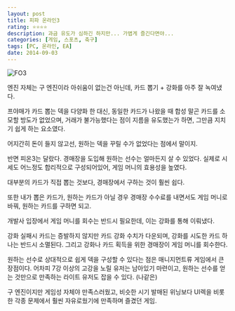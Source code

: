 ```yaml
---
layout: post
title: 피파 온라인3
rating: ⭐️⭐️⭐️⭐️
description: 과금 유도가 심하긴 하지만... 가볍게 즐긴다면야...
categories: [게임, 스포츠, 축구]
tags: [PC, 온라인, EA]
date: 2014-09-03
---
```


![FO3](../../review/img/2014/fifa_online_3.jpg)

엔진 자체는 구 엔진이라 아쉬움이 없는건 아닌데, 카드 뽑기 + 강화를 아주 잘 녹여냈다.

프야매가 카드 뽑는 덱을 다양화 한 대신, 동일한 카드가 나왔을 때 합성 말곤 카드를 소모할 방도가 없었으며, 거래가 불가능했다는 점이 지름을 유도했는가 하면, 그만큼 지치기 쉽게 하는 요소였다.

어지간히 돈이 들지 않고선, 원하는 덱을 꾸릴 수가 없었다는 점에서 말이지.

반면 피온3는 달랐다. 경매장을 도입해 원하는 선수는 얼마든지 살 수 있었다. 실제로 시세도 어느정도 합리적으로 구성되어있어, 게임 머니의 효용성을 높였다.

대부분의 카드가 직접 뽑는 것보다, 경매장에서 구하는 것이 훨씬 쉽다.

또한 내가 뽑은 카드가, 원하는 카드가 아닐 경우 경매장 수수료를 내면서도 게임 머니로 바꿔, 원하는 카드를 구하면 되고.

개발사 입장에서 게임 머니를 회수는 반드시 필요한데, 이는 강화를 통해 이뤄냈다.

강화 실패시 카드는 증발하지 않지만 카드 강화 수치가 다운되며, 강화를 시도한 카드 하나는 반드시 소멸된다. 그리고 강화나 카드 획득을 위한 경매장이 게임 머니를 회수한다.

원하는 선수로 상대적으로 쉽게 덱을 구성할 수 있다는 점은 매니지먼트류 게임에서 큰 장점이다. 어차피 7강 이상의 고강을 노릴 유저는 남아있기 마련이고, 원하는 선수를 얻는 것만으로 만족하는 라이트 유저도 잡을 수 있다. (나같은)

구 엔진이지만 게임성 자체야 만족스러웠고, 비슷한 시기 발매된 위닝보다 UI렉을 비롯한 각종 문제에서 훨씬 자유로웠기에 만족하며 즐겼던 게임.
